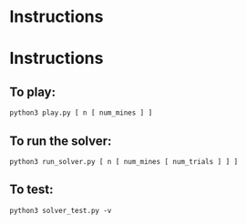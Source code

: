 # Instructions
# Instructions

## To play:

`python3 play.py [ n [ num_mines ] ]`

## To run the solver:

`python3 run_solver.py [ n [ num_mines [ num_trials ] ] ]`

## To test:

`python3 solver_test.py -v`